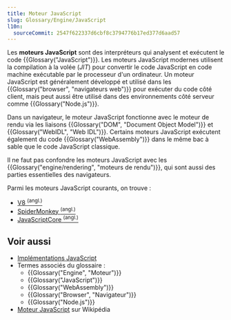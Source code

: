 ```yaml
---
title: Moteur JavaScript
slug: Glossary/Engine/JavaScript
l10n:
  sourceCommit: 2547f622337d6cbf8c3794776b17ed377d6aad57
---
```


Les **moteurs JavaScript** sont des interpréteurs qui analysent et exécutent le code {{Glossary("JavaScript")}}. Les moteurs JavaScript modernes utilisent la compilation à la volée (<i lang="en">JIT</i>) pour convertir le code JavaScript en code machine exécutable par le processeur d'un ordinateur. Un moteur JavaScript est généralement développé et utilisé dans les {{Glossary("browser", "navigateurs web")}} pour exécuter du code côté client, mais peut aussi être utilisé dans des environnements côté serveur comme {{Glossary("Node.js")}}.

Dans un navigateur, le moteur JavaScript fonctionne avec le moteur de rendu via les liaisons {{Glossary("DOM", "Document Object Model")}} et {{Glossary("WebIDL", "Web IDL")}}. Certains moteurs JavaScript exécutent également du code {{Glossary("WebAssembly")}} dans le même bac à sable que le code JavaScript classique.

Il ne faut pas confondre les moteurs JavaScript avec les {{Glossary("engine/rendering", "moteurs de rendu")}}, qui sont aussi des parties essentielles des navigateurs.

Parmi les moteurs JavaScript courants, on trouve&nbsp;:

- [V8 <sup>(angl.)</sup>](https://v8.dev/)
- [SpiderMonkey <sup>(angl.)</sup>](https://spidermonkey.dev/)
- [JavaScriptCore <sup>(angl.)</sup>](https://developer.apple.com/documentation/javascriptcore)

## Voir aussi

- [Implémentations JavaScript](/fr/docs/Web/JavaScript/Reference/JavaScript_technologies_overview#implémentations_javascript)
- Termes associés du glossaire&nbsp;:
  - {{Glossary("Engine", "Moteur")}}
  - {{Glossary("JavaScript")}}
  - {{Glossary("WebAssembly")}}
  - {{Glossary("Browser", "Navigateur")}}
  - {{Glossary("Node.js")}}
- [Moteur JavaScript](https://fr.wikipedia.org/wiki/Moteur_JavaScript) sur Wikipédia
